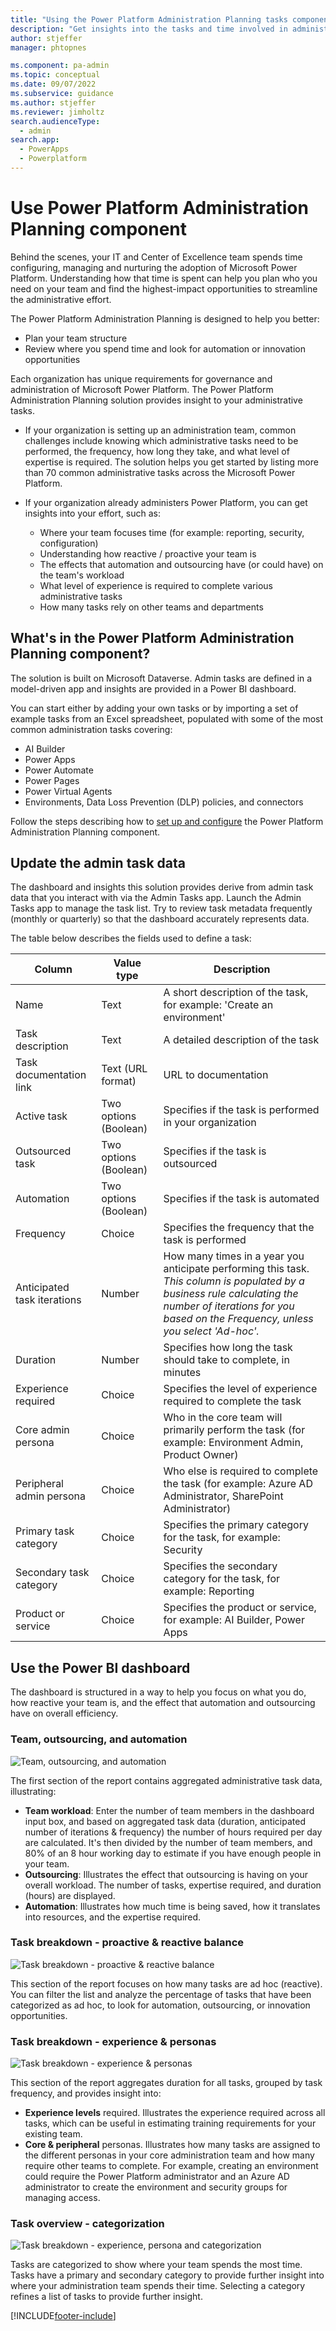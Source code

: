 ```yaml
---
title: "Using the Power Platform Administration Planning tasks component | Microsoft Docs"
description: "Get insights into the tasks and time involved in administering the Microsoft Power Platform."
author: stjeffer
manager: phtopnes

ms.component: pa-admin
ms.topic: conceptual
ms.date: 09/07/2022
ms.subservice: guidance
ms.author: stjeffer
ms.reviewer: jimholtz
search.audienceType: 
  - admin
search.app: 
  - PowerApps
  - Powerplatform
---
```


# Use Power Platform Administration Planning component

Behind the scenes, your IT and Center of Excellence team spends time configuring, managing and nurturing the adoption of Microsoft Power Platform. Understanding how that time is spent can help you plan who you need on your team and find the highest-impact opportunities to streamline the administrative effort.

The Power Platform Administration Planning is designed to help you better:

- Plan your team structure
- Review where you spend time and look for automation or innovation opportunities

Each organization has unique requirements for governance and administration of Microsoft Power Platform. The Power Platform Administration Planning solution provides insight to your administrative tasks.

- If your organization is setting up an administration team, common challenges include knowing which administrative tasks need to be performed, the frequency, how long they take, and what level of expertise is required.  The solution helps you get started by listing more than 70 common administrative tasks across the Microsoft Power Platform.

- If your organization already administers Power Platform, you can get insights into your effort, such as:
  - Where your team focuses time (for example: reporting, security, configuration)
  - Understanding how reactive / proactive your team is
  - The effects that automation and outsourcing have (or could have) on the team's workload
  - What level of experience is required to complete various administrative tasks
  - How many tasks rely on other teams and departments

## What's in the Power Platform Administration Planning component?

The solution is built on Microsoft Dataverse. Admin tasks are defined in a model-driven app and insights are provided in a Power BI dashboard.

You can start either by adding your own tasks or by importing a set of example tasks from an Excel spreadsheet, populated with some of the most common administration tasks covering:

- AI Builder
- Power Apps
- Power Automate
- Power Pages
- Power Virtual Agents
- Environments, Data Loss Prevention (DLP) policies, and connectors

Follow the steps describing how to [set up and configure](setup-admin-tasks-component.md) the Power Platform Administration Planning component.

## Update the admin task data

The dashboard and insights this solution provides derive from admin task data that you interact with via the Admin Tasks app. Launch the Admin Tasks app to manage the task list. Try to review task metadata frequently (monthly or quarterly) so that the dashboard accurately represents data.  

The table below describes the fields used to define a task:

| Column | Value type | Description |
|---|---|---|
| Name | Text | A short description of the task, for example: 'Create an environment' |
| Task description | Text | A detailed description of the task |
| Task documentation link | Text (URL format) | URL to documentation | 
| Active task | Two options (Boolean) | Specifies if the task is performed in your organization |
| Outsourced task | Two options (Boolean) | Specifies if the task is outsourced |
| Automation | Two options (Boolean) | Specifies if the task is automated |
| Frequency | Choice | Specifies the frequency that the task is performed |
| Anticipated task iterations | Number | How many times in a year you anticipate performing this task. *This column is populated by a business rule calculating the number of iterations for you based on the Frequency, unless you select 'Ad-hoc'.*|
| Duration | Number | Specifies how long the task should take to complete, in minutes |
| Experience required | Choice | Specifies the level of experience required to complete the task |
| Core admin persona | Choice | Who in the core team will primarily perform the task (for example: Environment Admin, Product Owner) |
| Peripheral admin persona | Choice | Who else is required to complete the task (for example: Azure AD Administrator, SharePoint Administrator) |
| Primary task category | Choice | Specifies the primary category for the task, for example: Security |
| Secondary task category | Choice | Specifies the secondary category for the task, for example: Reporting |
| Product or service | Choice | Specifies the product or service, for example: AI Builder, Power Apps |

## Use the Power BI dashboard

The dashboard is structured in a way to help you focus on what you do, how reactive your team is, and the effect that automation and outsourcing have on overall efficiency.

### Team, outsourcing, and automation
<!-- Jim, should we use the ::: format for images?, and if so can we please make it so they all have the gray border around them? Otherwise we should edit some of the images to have borders. I'm also going to leave the alt text to you. -->
![Team, outsourcing, and automation](media\PPAP-TeamOutsourcingAndAutomation.png "Team, outsourcing and automation dashboard section")

The first section of the report contains aggregated administrative task data, illustrating:

- **Team workload**: Enter the number of team members in the dashboard input box, and based on aggregated task data (duration, anticipated number of iterations & frequency) the number of hours required per day are calculated. It's then divided by the number of team members, and 80% of an 8 hour working day to estimate if you have enough people in your team.
- **Outsourcing**: Illustrates the effect that outsourcing is having on your overall workload.  The number of tasks, expertise required, and duration (hours) are displayed.
- **Automation**: Illustrates how much time is being saved, how it translates into resources, and the expertise required.

### Task breakdown - proactive & reactive balance

![Task breakdown - proactive & reactive balance](media\PPAP-TaskBreakdownProactiveAndReactiveBalance.png "Task breakdown - proactive and reactive balance")

This section of the report focuses on how many tasks are ad hoc (reactive). You can filter the list and analyze the percentage of tasks that have been categorized as ad hoc, to look for automation, outsourcing, or innovation opportunities.

### Task breakdown - experience & personas

![Task breakdown - experience & personas](media\PPAP-ExperienceAndPersonas.png "Task breakdown - experience and personas")

This section of the report aggregates duration for all tasks, grouped by task frequency, and provides insight into:

- **Experience levels** required. Illustrates the experience required across all tasks, which can be useful in estimating training requirements for your existing team.
- **Core & peripheral** personas.  Illustrates how many tasks are assigned to the different personas in your core administration team and how many require other teams to complete.  For example, creating an environment could require the Power Platform administrator and an Azure AD administrator to create the environment and security groups for managing access.

### Task overview - categorization

![Task breakdown - experience, persona and categorization](media/PPAP-TaskOverviewPersonaAndCategorization.png "Task breakdown - experience, persona and categorization")

Tasks are categorized to show where your team spends the most time. Tasks have a primary and secondary category to provide further insight into where your administration team spends their time.  Selecting a category refines a list of tasks to provide further insight.

[!INCLUDE[footer-include](../../includes/footer-banner.md)]